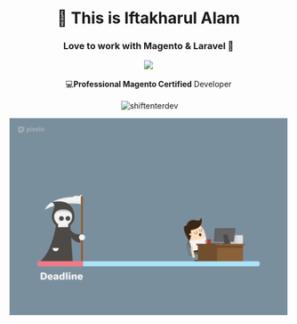 <h1 align="center">👋 This is Iftakharul Alam</h1>
<h3 align="center">Love to work with Magento & Laravel 🚀</h3>
 
<p align="center"><a href="https://www.youracclaim.com/badges/caff8409-5b20-495b-bc89-94470e96b0db" target="_blank"><img src="https://images.youracclaim.com/size/340x340/images/48e73336-c91d-477f-a66f-3ad950acb597/Adobe_Certified_Professional_Experience_Cloud_products_Digital_Badge.png" width="200" /></a></p>

<p align="center">💻<strong>Professional Magento Certified</strong> Developer</p>

<p align="center">&nbsp;<img align="center" src="https://github-readme-stats.vercel.app/api?username=shiftenterdev&show_icons=true" alt="shiftenterdev" /></p>

<p align="center"><img src="https://github.com/bappa2du/bappa2du/blob/master/74d00626189f90860a679783b369d294.gif" width="500"/></p>

